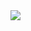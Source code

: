 
<img src="https://64.media.tumblr.com/d5ee87262844cf357d3526eb9844bbae/tumblr_mizs3cXiuC1s5307io1_250.gifv">
